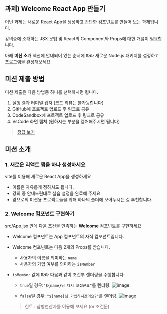 ## 과제) Welcome React App 만들기

이번 과제는 새로운 React App을 생성하고 간단한 컴포넌트를 만들어 보는 과제입니다.

강의중에 소개하는 JSX 문법 및 React의 Component와 Props에 대한 개념이 필요합니다.

아래 **미션 소개** 섹션에 안내되어 있는 순서에 따라 새로운 Node.js 패키지를 설정하고 프로그램을 완성해보세요

## 미션 제출 방법

미션 제출은 다음 방법중 하나를 선택하시면 됩니다.

1. 실행 결과 터미널 캡쳐 (코드 리뷰는 불가능합니다)
2. GitHub에 프로젝트 업로드 후 링크로 공유
3. CodeSandbox에 프로젝트 업로드 후 링크로 공유
4. VsCode 화면 캡쳐 (원하시는 부분을 캡쳐해주시면 됩니다)

> [정답 보기](https://github.com/winterlood/onebite-react-challenge/blob/main/missions/day10/coding-quiz/answer)

## 미션 소개

### 1. 새로운 리액트 앱을 하나 생성하세요

vite를 이용해 새로운 React App을 생성하세요

-   이름은 자유롭게 정하셔도 됩니다.
-   강의 중 안내드린대로 실습 설정을 완료해 주세요
-   앞으로의 미션용 프로젝트들을 위해 하나의 폴더에 모아두시는 걸 추천합니다.

### 2. Welcome 컴포넌트 구현하기

src/App.jsx 안에 다음 조건을 만족하는 **Welcome** 컴포넌트를 구현하세요

-   Welcome 컴포넌트는 App 컴포넌트의 자식 컴포넌트입니다.
-   Welcome 컴포넌트는 다음 2개의 Props를 받습니다.
    -   사용자의 이름을 의미하는 `name`
    -   사용자의 가입 여부를 의미하는 `isMember`
-   `isMember` 값에 따라 다음과 같이 조건부 렌더링을 수행합니다:

    -   `true`일 경우:`"${name}님 다시 오셨군요"`를 렌더링.
        ![image](https://github.com/winterlood/onebite-react-challenge/assets/46296754/9b7adc58-3d48-4813-b7cb-4519b4451dbd)

    -   `false`일 경우: `"${name}님 가입하시겠어요?"`를 렌더링.
        ![image](https://github.com/winterlood/onebite-react-challenge/assets/46296754/61e49235-1698-4956-ba13-7b9d1c9d03f1)

    > 힌트 : 삼항연산자를 이용해 보세요 (or 조건문)
